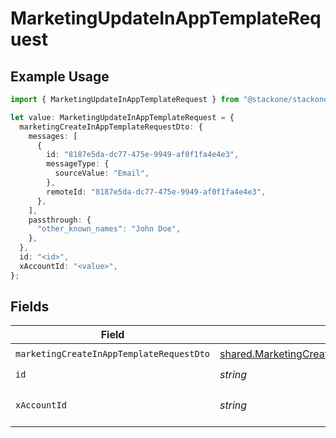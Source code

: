 # MarketingUpdateInAppTemplateRequest

## Example Usage

```typescript
import { MarketingUpdateInAppTemplateRequest } from "@stackone/stackone-client-ts/sdk/models/operations";

let value: MarketingUpdateInAppTemplateRequest = {
  marketingCreateInAppTemplateRequestDto: {
    messages: [
      {
        id: "8187e5da-dc77-475e-9949-af0f1fa4e4e3",
        messageType: {
          sourceValue: "Email",
        },
        remoteId: "8187e5da-dc77-475e-9949-af0f1fa4e4e3",
      },
    ],
    passthrough: {
      "other_known_names": "John Doe",
    },
  },
  id: "<id>",
  xAccountId: "<value>",
};
```

## Fields

| Field                                                                                                                 | Type                                                                                                                  | Required                                                                                                              | Description                                                                                                           |
| --------------------------------------------------------------------------------------------------------------------- | --------------------------------------------------------------------------------------------------------------------- | --------------------------------------------------------------------------------------------------------------------- | --------------------------------------------------------------------------------------------------------------------- |
| `marketingCreateInAppTemplateRequestDto`                                                                              | [shared.MarketingCreateInAppTemplateRequestDto](../../../sdk/models/shared/marketingcreateinapptemplaterequestdto.md) | :heavy_check_mark:                                                                                                    | N/A                                                                                                                   |
| `id`                                                                                                                  | *string*                                                                                                              | :heavy_check_mark:                                                                                                    | N/A                                                                                                                   |
| `xAccountId`                                                                                                          | *string*                                                                                                              | :heavy_check_mark:                                                                                                    | The account identifier                                                                                                |
